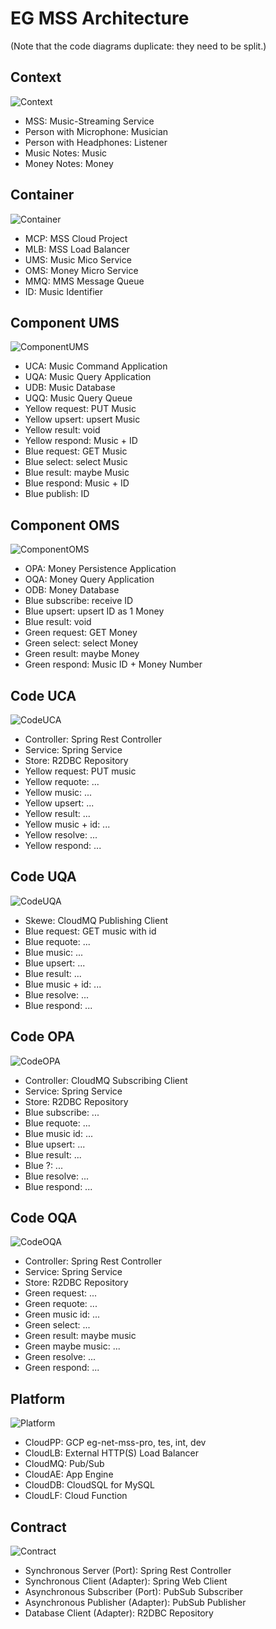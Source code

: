 


# EG MSS Architecture
(Note that the code diagrams duplicate: they need to be split.)


## Context
![Context](architecture/context.png)
* MSS: Music-Streaming Service
* Person with Microphone: Musician
* Person with Headphones: Listener
* Music Notes: Music
* Money Notes: Money


## Container
![Container](architecture/container.png)
* MCP: MSS Cloud Project
* MLB: MSS Load Balancer
* UMS: Music Mico Service
* OMS: Money Micro Service
* MMQ: MMS Message Queue
* ID: Music Identifier


## Component UMS
![ComponentUMS](architecture/component-ums.png)
* UCA: Music Command Application
* UQA: Music Query Application
* UDB: Music Database
* UQQ: Music Query Queue
* Yellow request: PUT Music
* Yellow upsert: upsert Music
* Yellow result: void
* Yellow respond: Music + ID
* Blue request: GET Music
* Blue select: select Music
* Blue result: maybe Music
* Blue respond: Music + ID
* Blue publish: ID


## Component OMS
![ComponentOMS](architecture/component-oms.png)
* OPA: Money Persistence Application
* OQA: Money Query Application
* ODB: Money Database
* Blue subscribe: receive ID
* Blue upsert: upsert ID as 1 Money
* Blue result: void
* Green request: GET Money
* Green select: select Money
* Green result: maybe Money
* Green respond: Music ID + Money Number


## Code UCA
![CodeUCA](architecture/code-uca.png)
* Controller: Spring Rest Controller
* Service: Spring Service
* Store: R2DBC Repository
* Yellow request: PUT music
* Yellow requote: ...
* Yellow music: ...
* Yellow upsert: ...
* Yellow result: ...
* Yellow music + id: ...
* Yellow resolve: ...
* Yellow respond: ...


## Code UQA
![CodeUQA](architecture/code-uqa.png)
* Skewe: CloudMQ Publishing Client
* Blue request: GET music with id
* Blue requote: ...
* Blue music: ...
* Blue upsert: ...
* Blue result: ...
* Blue music + id: ...
* Blue resolve: ...
* Blue respond: ...


## Code OPA
![CodeOPA](architecture/code-opa.png)
* Controller: CloudMQ Subscribing Client
* Service: Spring Service
* Store: R2DBC Repository
* Blue subscribe: ...
* Blue requote: ...
* Blue music id: ...
* Blue upsert: ...
* Blue result: ...
* Blue ?: ...
* Blue resolve: ...
* Blue respond: ...


## Code OQA
![CodeOQA](architecture/code-oqa.png)
* Controller: Spring Rest Controller
* Service: Spring Service
* Store: R2DBC Repository
* Green request: ...
* Green requote: ...
* Green music id: ...
* Green select: ...
* Green result: maybe music
* Green maybe music: ...
* Green resolve: ...
* Green respond: ...


## Platform
![Platform](architecture/platform.png)
* CloudPP: GCP eg-net-mss-pro, tes, int, dev
* CloudLB: External HTTP(S) Load Balancer
* CloudMQ: Pub/Sub
* CloudAE: App Engine
* CloudDB: CloudSQL for MySQL
* CloudLF: Cloud Function


## Contract
![Contract](architecture/contract.png)
* Synchronous Server (Port): Spring Rest Controller
* Synchronous Client (Adapter): Spring Web Client
* Asynchronous Subscriber (Port): PubSub Subscriber
* Asynchronous Publisher (Adapter): PubSub Publisher
* Database Client (Adapter): R2DBC Repository
